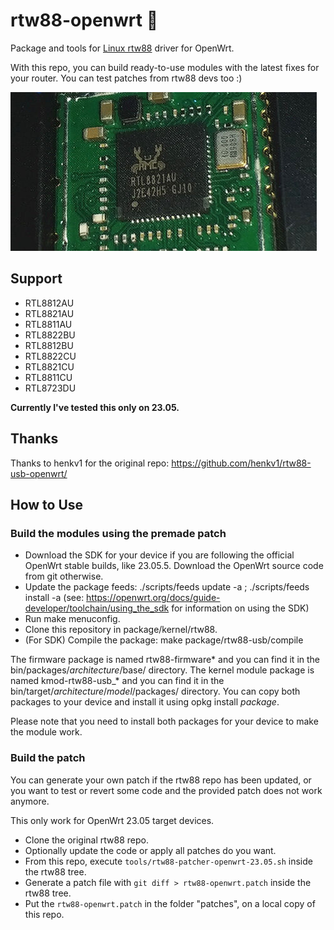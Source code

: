 # rtw88-openwrt 🚀
Package and tools for [Linux rtw88](https://github.com/lwfinger/rtw88) driver for OpenWrt.

With this repo, you can build ready-to-use modules with the latest fixes for your router. You can test patches from rtw88 devs too :)

![8821AU](docs/8821au.jpg)

## Support
- RTL8812AU
- RTL8821AU
- RTL8811AU
- RTL8822BU
- RTL8812BU
- RTL8822CU
- RTL8821CU
- RTL8811CU
- RTL8723DU

**Currently I've tested this only on 23.05.**

## Thanks
Thanks to henkv1 for the original repo: https://github.com/henkv1/rtw88-usb-openwrt/

## How to Use
### Build the modules using the premade patch

- Download the SDK for your device if you are following the official OpenWrt stable builds, like 23.05.5. Download the OpenWrt source code from git otherwise.
- Update the package feeds: ./scripts/feeds update -a ; ./scripts/feeds install -a (see: https://openwrt.org/docs/guide-developer/toolchain/using_the_sdk for information on using the SDK)
- Run make menuconfig.
- Clone this repository in package/kernel/rtw88.
- (For SDK) Compile the package: make package/rtw88-usb/compile

The firmware package is named rtw88-firmware* and you can find it in the bin/packages/*architecture*/base/ directory. 
The kernel module package is named kmod-rtw88-usb_* and you can find it in the bin/target/*architecture*/*model*/packages/ directory. You can copy both packages to your device and install it using opkg install *package*. 

Please note that you need to install both packages for your device to make the module work.

### Build the patch
You can generate your own patch if the rtw88 repo has been updated, or you want to test or revert some code and the provided patch does not work anymore.

This only work for OpenWrt 23.05 target devices.

- Clone the original rtw88 repo.
- Optionally update the code or apply all patches do you want.
- From this repo, execute `tools/rtw88-patcher-openwrt-23.05.sh` inside the rtw88 tree.
- Generate a patch file with `git diff > rtw88-openwrt.patch` inside the rtw88 tree.
- Put the `rtw88-openwrt.patch` in the folder "patches", on a local copy of this repo.


